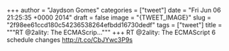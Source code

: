 
+++
author = "Jaydson Gomes"
categories = ["tweet"]
date = "Fri Jun 06 21:25:35 +0000 2014"
draft = false
image = "{TWEET_IMAGE}"
slug = "2f98ee61ccd180c54236538264efbdd16730dedf"
tags = ["tweet"]
title = """RT @2ality: The ECMAScrip..."""
+++
RT @2ality: The ECMAScript 6 schedule changes
http://t.co/CbJYwc3P9s
